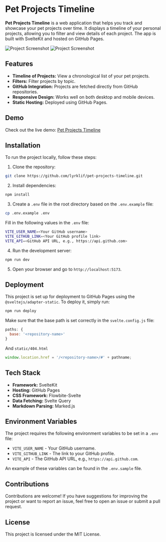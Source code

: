 # Pet Projects Timeline

**Pet Projects Timeline** is a web application that helps you track and showcase your pet projects over time. It displays a timeline of your personal projects, allowing you to filter and view details of each project. The app is built with SvelteKit and hosted on GitHub Pages.

![Project Screenshot](https://github.com/user-attachments/assets/6a5a3a67-828a-419c-9565-663ec4225545)
![Project Screenshot](https://github.com/user-attachments/assets/f3063f52-e58e-45b1-b5bd-0ece55092e24)


## Features

- **Timeline of Projects:** View a chronological list of your pet projects.
- **Filters:** Filter projects by topic.
- **GitHub Integration:** Projects are fetched directly from GitHub repositories.
- **Responsive Design:** Works well on both desktop and mobile devices.
- **Static Hosting:** Deployed using GitHub Pages.

## Demo

Check out the live demo: [Pet Projects Timeline](https://lyrklif.github.io/pet-projects-timeline/)

## Installation

To run the project locally, follow these steps:

1. Clone the repository:
```bash
git clone https://github.com/lyrklif/pet-projects-timeline.git
```

2. Install dependencies:

```bash
npm install
```

3. Create a `.env` file in the root directory based on the `.env.example` file:

```bash
cp .env.example .env
```

Fill in the following values in the `.env` file:

```bash
VITE_USER_NAME=<Your GitHub username>
VITE_GITHUB_LINK=<Your GitHub profile link>
VITE_API=<GitHub API URL, e.g., https://api.github.com>
```

4. Run the development server:

```bash
npm run dev
```

5. Open your browser and go to `http://localhost:5173`.

## Deployment

This project is set up for deployment to GitHub Pages using the `@sveltejs/adapter-static`. To deploy it, simply run:

```bash
npm run deploy
```

Make sure that the base path is set correctly in the `svelte.config.js` file:

```js
paths: {
  base: '<repository-name>'
}
```

And `static/404.html`

```js
window.location.href = '/<repository-name>/#' + pathname;
```

## Tech Stack

- **Framework:** SvelteKit
- **Hosting:** GitHub Pages
- **CSS Framework:** Flowbite-Svelte
- **Data Fetching:** Svelte Query
- **Markdown Parsing:** Marked.js

## Environment Variables

The project requires the following environment variables to be set in a `.env` file:

- `VITE_USER_NAME` - Your GitHub username.
- `VITE_GITHUB_LINK` - The link to your GitHub profile.
- `VITE_API` - The GitHub API URL, e.g., `https://api.github.com`.

An example of these variables can be found in the `.env.sample` file.

## Contributions

Contributions are welcome! If you have suggestions for improving the project or want to report an issue, feel free to open an issue or submit a pull request.

## License

This project is licensed under the MIT License.
